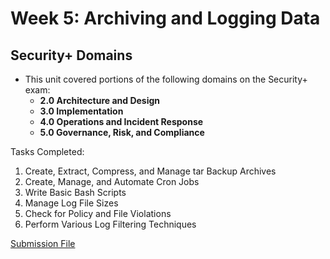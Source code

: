 # Week 5: Archiving and Logging Data

## Security+ Domains
- This unit covered portions of the following domains on the Security+ exam:
    - **2.0 Architecture and Design**
    - **3.0 Implementation**
    - **4.0 Operations and Incident Response**
    - **5.0 Governance, Risk, and Compliance**

Tasks Completed:
1. Create, Extract, Compress, and Manage tar Backup Archives
2. Create, Manage, and Automate Cron Jobs
3. Write Basic Bash Scripts
4. Manage Log File Sizes
5. Check for Policy and File Violations
6. Perform Various Log Filtering Techniques

[Submission File](./ArchivingAndLoggingData.md)